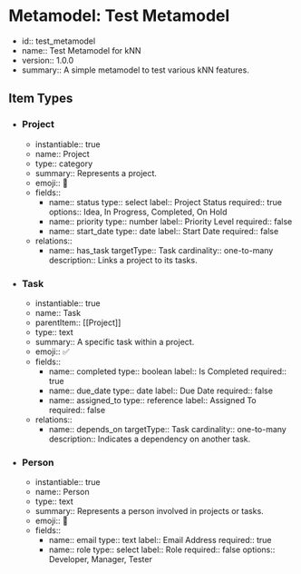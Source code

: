 # Metamodel: Test Metamodel

- id:: test_metamodel
- name:: Test Metamodel for kNN
- version:: 1.0.0
- summary:: A simple metamodel to test various kNN features.

## Item Types

- ### Project
  - instantiable:: true
  - name:: Project
  - type:: category
  - summary:: Represents a project.
  - emoji:: 🚀
  - fields::
    - name:: status
      type:: select
      label:: Project Status
      required:: true
      options:: Idea, In Progress, Completed, On Hold
    - name:: priority
      type:: number
      label:: Priority Level
      required:: false
    - name:: start_date
      type:: date
      label:: Start Date
      required:: false
  - relations::
    - name:: has_task
      targetType:: Task
      cardinality:: one-to-many
      description:: Links a project to its tasks.

- ### Task
  - instantiable:: true
  - name:: Task
  - parentItem:: [[Project]]
  - type:: text
  - summary:: A specific task within a project.
  - emoji:: ✅
  - fields::
    - name:: completed
      type:: boolean
      label:: Is Completed
      required:: true
    - name:: due_date
      type:: date
      label:: Due Date
      required:: false
    - name:: assigned_to
      type:: reference
      label:: Assigned To
      required:: false
  - relations::
    - name:: depends_on
      targetType:: Task
      cardinality:: one-to-many
      description:: Indicates a dependency on another task.

- ### Person
  - instantiable:: true
  - name:: Person
  - type:: text
  - summary:: Represents a person involved in projects or tasks.
  - emoji:: 👤
  - fields::
    - name:: email
      type:: text
      label:: Email Address
      required:: true
    - name:: role
      type:: select
      label:: Role
      required:: false
      options:: Developer, Manager, Tester
